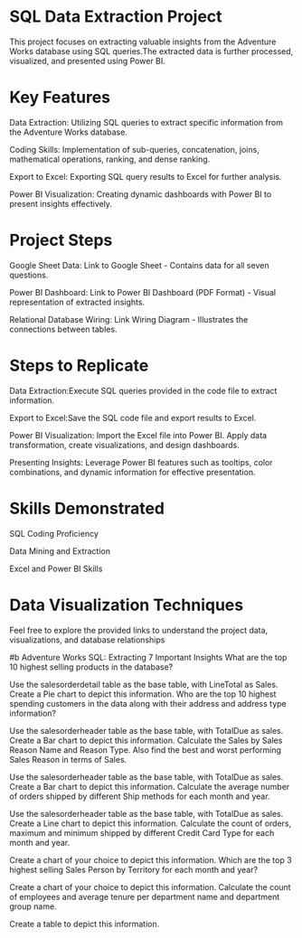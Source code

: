 # SQL Data Extraction Project
This project focuses on extracting valuable insights from the Adventure Works database using SQL queries.The extracted data is further processed, visualized, and presented using Power BI.

# Key Features
Data Extraction: Utilizing SQL queries to extract specific information from the Adventure Works database.

Coding Skills: Implementation of sub-queries, concatenation, joins, mathematical operations, ranking, and dense ranking.

Export to Excel: Exporting SQL query results to Excel for further analysis.

Power BI Visualization: Creating dynamic dashboards with Power BI to present insights effectively.

# Project Steps
Google Sheet Data: Link to Google Sheet - Contains data for all seven questions.

Power BI Dashboard: Link to Power BI Dashboard (PDF Format) - Visual representation of extracted insights.

Relational Database Wiring: Link Wiring Diagram - Illustrates the connections between tables.

# Steps to Replicate
Data Extraction:Execute SQL queries provided in the code file to extract information.

Export to Excel:Save the SQL code file and export results to Excel.

Power BI Visualization: Import the Excel file into Power BI. Apply data transformation, create visualizations, and design dashboards.

Presenting Insights: Leverage Power BI features such as tooltips, color combinations, and dynamic information for effective presentation.

# Skills Demonstrated
SQL Coding Proficiency

Data Mining and Extraction

Excel and Power BI Skills

# Data Visualization Techniques

Feel free to explore the provided links to understand the project data, visualizations, and database relationships

#b Adventure Works SQL: Extracting 7 Important Insights
What are the top 10 highest selling products in the database?

Use the salesorderdetail table as the base table, with LineTotal as Sales. Create a Pie chart to depict this information.
Who are the top 10 highest spending customers in the data along with their address and address type information?

Use the salesorderheader table as the base table, with TotalDue as sales. Create a Bar chart to depict this information.
Calculate the Sales by Sales Reason Name and Reason Type. Also find the best and worst performing Sales Reason in terms of Sales.

Use the salesorderheader table as the base table, with TotalDue as sales. Create a Bar chart to depict this information.
Calculate the average number of orders shipped by different Ship methods for each month and year.

Use the salesorderheader table as the base table, with TotalDue as sales. Create a Line chart to depict this information.
Calculate the count of orders, maximum and minimum shipped by different Credit Card Type for each month and year.

Create a chart of your choice to depict this information.
Which are the top 3 highest selling Sales Person by Territory for each month and year?

Create a chart of your choice to depict this information.
Calculate the count of employees and average tenure per department name and department group name.

Create a table to depict this information.
